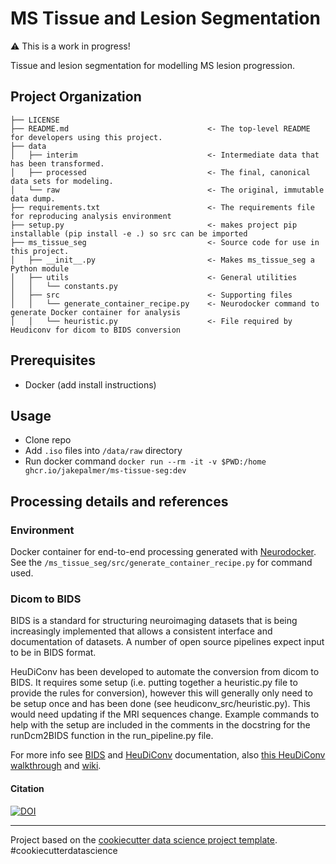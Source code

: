 # MS Tissue and Lesion Segmentation

:warning: This is a work in progress!

Tissue and lesion segmentation for modelling MS lesion progression.

## Project Organization

    ├── LICENSE
    ├── README.md                               <- The top-level README for developers using this project.
    ├── data
    │   ├── interim                             <- Intermediate data that has been transformed.
    │   ├── processed                           <- The final, canonical data sets for modeling.
    │   └── raw                                 <- The original, immutable data dump.
    ├── requirements.txt                        <- The requirements file for reproducing analysis environment
    ├── setup.py                                <- makes project pip installable (pip install -e .) so src can be imported
    ├── ms_tissue_seg                           <- Source code for use in this project.
    │   ├── __init__.py                         <- Makes ms_tissue_seg a Python module
    │   ├── utils                               <- General utilities
    │   │   └── constants.py
    │   ├── src                                 <- Supporting files
    │   │   └── generate_container_recipe.py    <- Neurodocker command to generate Docker container for analysis
    │   │   └── heuristic.py                    <- File required by Heudiconv for dicom to BIDS conversion

## Prerequisites

* Docker (add install instructions)

## Usage

* Clone repo
* Add `.iso` files into `/data/raw` directory
* Run docker command `docker run --rm -it -v $PWD:/home ghcr.io/jakepalmer/ms-tissue-seg:dev`

## Processing details and references

### Environment

Docker container for end-to-end processing generated with [Neurodocker](https://www.repronim.org/neurodocker/index.html). See the `/ms_tissue_seg/src/generate_container_recipe.py` for command used.

### Dicom to BIDS

BIDS is a standard for structuring neuroimaging datasets that is being increasingly implemented that allows a consistent interface and documentation of datasets. A number of open source pipelines expect input to be in BIDS format.

HeuDiConv has been developed to automate the conversion from dicom to BIDS. It requires some setup (i.e. putting together a heuristic.py file to provide the rules for conversion), however this will generally only need to be setup once and has been done (see heudiconv_src/heuristic.py). This would need updating if the MRI sequences change. Example commands to help with the setup are included in the comments in the docstring for the runDcm2BIDS function in the run_pipeline.py file.

For more info see [BIDS](https://bids.neuroimaging.io/) and [HeuDiConv](https://heudiconv.readthedocs.io/en/latest/index.html) documentation, also [this HeuDiConv walkthrough](https://reproducibility.stanford.edu/bids-tutorial-series-part-2a/) and [wiki](https://github.com/bids-standard/bids-starter-kit).

#### Citation

[![DOI](https://zenodo.org/badge/DOI/10.5281/zenodo.5557588.svg)](https://doi.org/10.5281/zenodo.5557588)

--------
Project based on the [cookiecutter data science project template](https://drivendata.github.io/cookiecutter-data-science/). #cookiecutterdatascience
